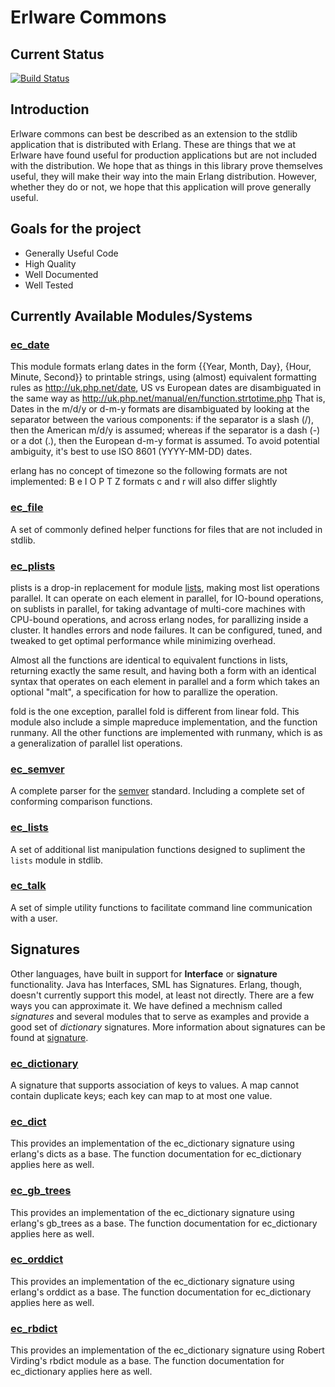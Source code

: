Erlware Commons
===============

Current Status
--------------
[![Build Status](https://secure.travis-ci.org/erlware/erlware_commons.png)](http://travis-ci.org/erlware/erlware_commons)

Introduction
------------

Erlware commons can best be described as an extension to the stdlib
application that is distributed with Erlang. These are things that we
at Erlware have found useful for production applications but are not
included with the distribution. We hope that as things in this library
prove themselves useful, they will make their way into the main Erlang
distribution. However, whether they do or not, we hope that this
application will prove generally useful.

Goals for the project
---------------------

* Generally Useful Code
* High Quality
* Well Documented
* Well Tested

Currently Available Modules/Systems
------------------------------------

### [ec_date](https://github.com/erlware/erlware_commons/blob/master/src/ec_date.erl)

This module formats erlang dates in the form {{Year, Month, Day},
{Hour, Minute, Second}} to printable strings, using (almost)
equivalent formatting rules as http://uk.php.net/date, US vs European
dates are disambiguated in the same way as
http://uk.php.net/manual/en/function.strtotime.php That is, Dates in
the m/d/y or d-m-y formats are disambiguated by looking at the
separator between the various components: if the separator is a slash
(/), then the American m/d/y is assumed; whereas if the separator is a
dash (-) or a dot (.), then the European d-m-y format is assumed. To
avoid potential ambiguity, it's best to use ISO 8601 (YYYY-MM-DD)
dates.

erlang has no concept of timezone so the following formats are not
implemented: B e I O P T Z formats c and r will also differ slightly

### [ec_file](https://github.com/erlware/erlware_commons/blob/master/src/ec_file.erl)

A set of commonly defined helper functions for files that are not
included in stdlib.

### [ec_plists](https://github.com/erlware/erlware_commons/blob/master/src/ec_plists.erl)

plists is a drop-in replacement for module <a
href="http://www.erlang.org/doc/man/lists.html">lists</a>, making most
list operations parallel. It can operate on each element in parallel,
for IO-bound operations, on sublists in parallel, for taking advantage
of multi-core machines with CPU-bound operations, and across erlang
nodes, for parallizing inside a cluster. It handles errors and node
failures. It can be configured, tuned, and tweaked to get optimal
performance while minimizing overhead.

Almost all the functions are identical to equivalent functions in
lists, returning exactly the same result, and having both a form with
an identical syntax that operates on each element in parallel and a
form which takes an optional "malt", a specification for how to
parallize the operation.

fold is the one exception, parallel fold is different from linear
fold.  This module also include a simple mapreduce implementation, and
the function runmany. All the other functions are implemented with
runmany, which is as a generalization of parallel list operations.

### [ec_semver](https://github.com/erlware/erlware_commons/blob/master/src/ec_semver.erl)

A complete parser for the [semver](http://semver.org/)
standard. Including a complete set of conforming comparison functions.

### [ec_lists](https://github.com/erlware/erlware_commons/blob/master/src/ec_lists.erl)

A set of additional list manipulation functions designed to supliment
the `lists` module in stdlib.

### [ec_talk](https://github.com/erlware/erlware_commons/blob/master/src/ec_talk.erl)

A set of simple utility functions to facilitate command line
communication with a user.

Signatures
-----------

Other languages, have built in support for **Interface** or
**signature** functionality. Java has Interfaces, SML has
Signatures. Erlang, though, doesn't currently support this model, at
least not directly. There are a few ways you can approximate it. We
have defined a mechnism called *signatures* and several modules that
to serve as examples and provide a good set of *dictionary*
signatures. More information about signatures can be found at
[signature](https://github.com/erlware/erlware_commons/blob/master/doc/signatures.md).


### [ec_dictionary](https://github.com/erlware/erlware_commons/blob/master/src/ec_dictionary.erl)

A signature that supports association of keys to values. A map cannot
contain duplicate keys; each key can map to at most one value.

### [ec_dict](https://github.com/erlware/erlware_commons/blob/master/src/ec_dict.erl)

This provides an implementation of the ec_dictionary signature using
erlang's dicts as a base. The function documentation for ec_dictionary
applies here as well.

### [ec_gb_trees](https://github.com/erlware/erlware_commons/blob/master/src/ec_gb_trees.erl)

This provides an implementation of the ec_dictionary signature using
erlang's gb_trees as a base. The function documentation for
ec_dictionary applies here as well.

### [ec_orddict](https://github.com/erlware/erlware_commons/blob/master/src/ec_orddict.erl)

This provides an implementation of the ec_dictionary signature using
erlang's orddict as a base. The function documentation for
ec_dictionary applies here as well.

### [ec_rbdict](https://github.com/erlware/erlware_commons/blob/master/src/ec_rbdict.erl)

This provides an implementation of the ec_dictionary signature using
Robert Virding's rbdict module as a base. The function documentation
for ec_dictionary applies here as well.
